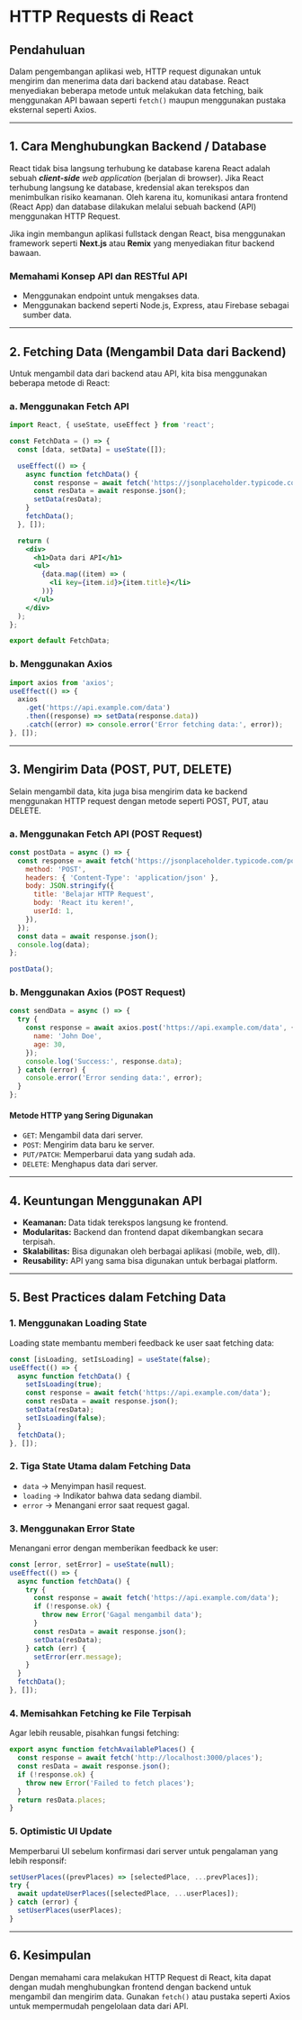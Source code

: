 # HTTP Requests di React

## Pendahuluan

Dalam pengembangan aplikasi web, HTTP request digunakan untuk mengirim dan menerima
data dari backend atau database. React menyediakan beberapa metode untuk melakukan
data fetching, baik menggunakan API bawaan seperti `fetch()` maupun menggunakan
pustaka eksternal seperti Axios.

---

## 1. Cara Menghubungkan Backend / Database

React tidak bisa langsung terhubung ke database karena React adalah sebuah
<i><b>client-side</b> web application</i> (berjalan di browser). Jika React terhubung
langsung ke database, kredensial akan terekspos dan menimbulkan risiko keamanan. Oleh
karena itu, komunikasi antara frontend (React App) dan database dilakukan melalui
sebuah backend (API) menggunakan HTTP Request.

Jika ingin membangun aplikasi fullstack dengan React, bisa menggunakan framework
seperti <b>Next.js</b> atau <b>Remix</b> yang menyediakan fitur backend bawaan.

### Memahami Konsep API dan RESTful API

- Menggunakan endpoint untuk mengakses data.
- Menggunakan backend seperti Node.js, Express, atau Firebase sebagai sumber data.

---

## 2. Fetching Data (Mengambil Data dari Backend)

Untuk mengambil data dari backend atau API, kita bisa menggunakan beberapa metode di
React:

### a. Menggunakan Fetch API

```jsx
import React, { useState, useEffect } from 'react';

const FetchData = () => {
  const [data, setData] = useState([]);

  useEffect(() => {
    async function fetchData() {
      const response = await fetch('https://jsonplaceholder.typicode.com/posts');
      const resData = await response.json();
      setData(resData);
    }
    fetchData();
  }, []);

  return (
    <div>
      <h1>Data dari API</h1>
      <ul>
        {data.map((item) => (
          <li key={item.id}>{item.title}</li>
        ))}
      </ul>
    </div>
  );
};

export default FetchData;
```

### b. Menggunakan Axios

```javascript
import axios from 'axios';
useEffect(() => {
  axios
    .get('https://api.example.com/data')
    .then((response) => setData(response.data))
    .catch((error) => console.error('Error fetching data:', error));
}, []);
```

---

## 3. Mengirim Data (POST, PUT, DELETE)

Selain mengambil data, kita juga bisa mengirim data ke backend menggunakan HTTP
request dengan metode seperti POST, PUT, atau DELETE.

### a. Menggunakan Fetch API (POST Request)

```javascript
const postData = async () => {
  const response = await fetch('https://jsonplaceholder.typicode.com/posts', {
    method: 'POST',
    headers: { 'Content-Type': 'application/json' },
    body: JSON.stringify({
      title: 'Belajar HTTP Request',
      body: 'React itu keren!',
      userId: 1,
    }),
  });
  const data = await response.json();
  console.log(data);
};

postData();
```

### b. Menggunakan Axios (POST Request)

```javascript
const sendData = async () => {
  try {
    const response = await axios.post('https://api.example.com/data', {
      name: 'John Doe',
      age: 30,
    });
    console.log('Success:', response.data);
  } catch (error) {
    console.error('Error sending data:', error);
  }
};
```

#### Metode HTTP yang Sering Digunakan

- `GET`: Mengambil data dari server.
- `POST`: Mengirim data baru ke server.
- `PUT/PATCH`: Memperbarui data yang sudah ada.
- `DELETE`: Menghapus data dari server.

---

## 4. Keuntungan Menggunakan API

- **Keamanan:** Data tidak terekspos langsung ke frontend.
- **Modularitas:** Backend dan frontend dapat dikembangkan secara terpisah.
- **Skalabilitas:** Bisa digunakan oleh berbagai aplikasi (mobile, web, dll).
- **Reusability:** API yang sama bisa digunakan untuk berbagai platform.

---

## 5. Best Practices dalam Fetching Data

### **1. Menggunakan Loading State**

Loading state membantu memberi feedback ke user saat fetching data:

```jsx
const [isLoading, setIsLoading] = useState(false);
useEffect(() => {
  async function fetchData() {
    setIsLoading(true);
    const response = await fetch('https://api.example.com/data');
    const resData = await response.json();
    setData(resData);
    setIsLoading(false);
  }
  fetchData();
}, []);
```

### **2. Tiga State Utama dalam Fetching Data**

- `data` → Menyimpan hasil request.
- `loading` → Indikator bahwa data sedang diambil.
- `error` → Menangani error saat request gagal.

### **3. Menggunakan Error State**

Menangani error dengan memberikan feedback ke user:

```jsx
const [error, setError] = useState(null);
useEffect(() => {
  async function fetchData() {
    try {
      const response = await fetch('https://api.example.com/data');
      if (!response.ok) {
        throw new Error('Gagal mengambil data');
      }
      const resData = await response.json();
      setData(resData);
    } catch (err) {
      setError(err.message);
    }
  }
  fetchData();
}, []);
```

### **4. Memisahkan Fetching ke File Terpisah**

Agar lebih reusable, pisahkan fungsi fetching:

```javascript
export async function fetchAvailablePlaces() {
  const response = await fetch('http://localhost:3000/places');
  const resData = await response.json();
  if (!response.ok) {
    throw new Error('Failed to fetch places');
  }
  return resData.places;
}
```

### **5. Optimistic UI Update**

Memperbarui UI sebelum konfirmasi dari server untuk pengalaman yang lebih responsif:

```jsx
setUserPlaces((prevPlaces) => [selectedPlace, ...prevPlaces]);
try {
  await updateUserPlaces([selectedPlace, ...userPlaces]);
} catch (error) {
  setUserPlaces(userPlaces);
}
```

---

## 6. Kesimpulan

Dengan memahami cara melakukan HTTP Request di React, kita dapat dengan mudah
menghubungkan frontend dengan backend untuk mengambil dan mengirim data. Gunakan
`fetch()` atau pustaka seperti Axios untuk mempermudah pengelolaan data dari API.
